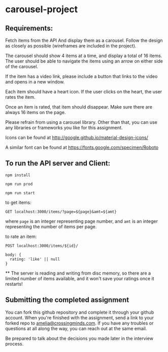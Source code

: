 # carousel-project

## Requirements:

Fetch items from the API And display them as a carousel. Follow the
design as closely as possible (wireframes are included in the project).

The carousel should show 4 items at a time, and display a total of 16
items. The user should be able to navigate the items using an arrow on
either side of the carousel.

If the item has a video link, please include a button that links to the
video and opens in a new window.

Each item should have a heart icon. If the user clicks on the heart, the user
rates the item.

Once an item is rated, that item should disappear. Make sure there are always 16
items on the page.

Please refrain from using a carousel library. Other than that, you can
use any libraries or frameworks you like for this assignment.

Icons can be found at http://google.github.io/material-design-icons/

A similar font can be found at https://fonts.google.com/specimen/Roboto

## To run the API server and Client:

`npm install`

`npm run prod`

`npm run start`

to get items:

`GET localhost:3000/items/?page=${page}&amt=${amt}`

where `page` is an integer representing page number, and `amt` is an integer
representing the number of items per page.

to rate an item:

`POST localhost:3000/items/${id}/`

```
body: {
  rating: 'like' || null
}
```

\*\* The server is reading and writing from disc memory, so there are a limited
number of items available, and it won't save your ratings once it restarts!

## Submitting the completed assignment

You can fork this github repository and complete it through your github
account. When you're finished with the assignment, send a link to your
forked repo to amelia@crossingminds.com. If you have any troubles or
questions at all along the way, you can reach out at the same email.

Be prepared to talk about the decisions you made later in the interview process.
